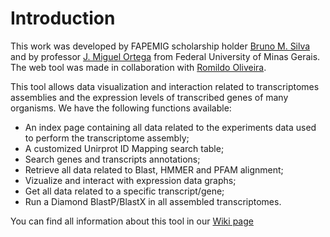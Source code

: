 # Introduction

This work was developed by FAPEMIG scholarship holder [Bruno M. Silva](http://lattes.cnpq.br/7610286860591449) and by professor [J. Miguel Ortega](https://orcid.org/0000-0002-8047-9191) from Federal University of Minas Gerais. The web tool was made in collaboration with [Romildo Oliveira](https://github.com/MildoDev).

This tool allows data visualization and interaction related to transcriptomes assemblies and the expression levels of transcribed genes of many organisms. We have the following functions available:

* An index page containing all data related to the experiments data used to perform the transcriptome assembly;
* A customized Unirprot ID Mapping search table;
* Search genes and transcripts annotations;
* Retrieve all data related to Blast, HMMER and PFAM alignment;
* Vizualize and interact with expression data graphs;
* Get all data related to a specific transcript/gene;
* Run a Diamond BlastP/BlastX in all assembled transcriptomes.

You can find all information about this tool in our [Wiki page](https://github.com/bm-silva/drafts/wiki)
